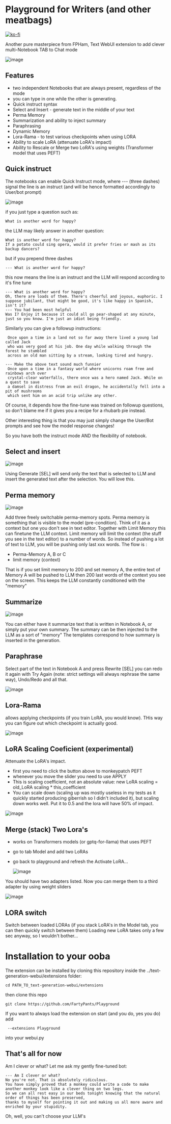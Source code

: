 # Playground for Writers (and other meatbags)

[![ko-fi](https://ko-fi.com/img/githubbutton_sm.svg)](https://ko-fi.com/Q5Q5MOB4M)

Another pure masterpiece from FPHam, Text WebUI extension to add clever multi-Notebook TAB to Chat mode

![image](https://github.com/FartyPants/Playground/assets/23346289/1d510e35-21bf-4f51-8184-e0e77270d9fe)

## Features
- two independent Notebooks that are always present, regardless of the mode
- you can type in one while the other is generating.
- Quick instruct syntax
- Select and Insert - generate text in the middle of your text
- Perma Memory
- Summarization and ability to inject summary
- Paraphrasing
- Dynamic Memory
- Lora-Rama - to test various checkpoints when using LORA
- Ability to scale LoRA (attenuate LoRA's impact)
- Ability to Rescale or Merge two LoRA's using weights (Transformer model that uses PEFT)

## Quick instruct
The notebooks can enable Quick Instruct mode, where --- (three dashes) signal the line is an instruct (and will be hence formatted accordingly to User/bot prompt)

![image](https://github.com/FartyPants/Playground/assets/23346289/9320a2ec-9d17-45f7-936a-567cd0531447)

if you just type a question such as:
```
What is another word for happy?
```
the LLM may likely answer in another question:
```
What is another word for happy?
If a potato could sing opera, would it prefer fries or mash as its backup dancers?
```
but if you prepend three dashes
```
--- What is another word for happy?
```
this now means the line is an instruct and the LLM will respond according to it's fine tune
```
--- What is another word for happy?
Oh, there are loads of them. There's cheerful and joyous, euphoric. I suppose jubilant, that might be good, it's like happy in Spanish, isn't it?
--- You had been most helpful
Was I? Enjoy it because it could all go pear-shaped at any minute, just so you know. I'm just an idiot being friendly.
 ```
 
 Similarly you can give a followup instructions:

```
 Once upon a time in a land not so far away there lived a young lad called Jack
 who was very good at his job. One day while walking through the forest he stumbled 
 across an old man sitting by a stream, looking tired and hungry. 

--- Make the above text sound much funnier
 Once upon a time in a fantasy world where unicorns roam free and rainbows arch over
 crystal-clear waterfalls, there once was a hero named Jack. While on a quest to save 
 a damsel in distress from an evil dragon, he accidentally fell into a pit of mushrooms 
 which sent him on an acid trip unlike any other.
```

Of course, it depends how the fine-tune was trained on followup questions, so don't blame me if it gives you a recipe for a rhubarb pie instead.

Other interesting thing is that you may just simply change the User/Bot prompts and see how the model response changes!

So you have both the instruct mode AND the flexibility of notebook.

## Select and insert

![image](https://github.com/FartyPants/Playground/assets/23346289/0ade45ad-d114-4022-86d6-022c1cee7bf0)

Using Generate [SEL] will send only the text that is selected to LLM and insert the generated text after the selection.
You will love this.
 
 ## Perma memory

![image](https://github.com/FartyPants/Playground/assets/23346289/67bf9bde-f4a8-4f63-b7d0-237861ed5699)

Add three freely switchable perma-memory spots. Perma memory is something that is visible to the model (pre-condition). Think of it as a context but one you don't see in text editor.
Together with Limit Memory this can finetune the LLM context. 
Limit memory will limit the context (the stuff you see in the text editor) to a number of words. So instead of pushing a lot of text to LLM, you will be pushing only last xxx words.
The flow is : 
- Perma-Memory A, B or C
- limit memory (context)

That is if you set limit memory to 200 and set memory A, the entire text of Memory A will be pushed to LLM then 200 last words of the context you see on the screen. This keeps the LLM constantly conditioned with the "memory"
 
## Summarize

![image](https://github.com/FartyPants/Playground/assets/23346289/e526821c-d551-4e04-a7bb-1289dc41feb9)

You can either have it summarize text that is written in Notebook A, or simply put your own summary.
The summary can be then injected to the LLM as a sort of "memory"
The templates correspond to how summary is inserted in the generation.

## Paraphrase

Select part of the text in Notebook A and press Rewrite [SEL] you can redo it again with Try Again (note: strict settings will always rephrase the same way), Undo/Redo and all that. 

![image](https://github.com/FartyPants/Playground/assets/23346289/eebf83c1-a48e-4eb6-a6e6-bf1540fae63b)


## Lora-Rama
allows applying checkpoints (if you train LoRA, you would know). THis way you can figure out which checkpoint is actually good.

![image](https://github.com/FartyPants/Playground/assets/23346289/30bfb9ee-cb40-4740-b888-bae1967aa1a1)

## LoRA Scaling Coeficient (experimental)
Attenuate the LoRA's impact.
- first you need to click the button above to monkeypatch PEFT
- whenever you move the slider you need to use APPLY
- This is scaling coefficient, not an absolute value: new LoRA scaling = old_LoRA scaling * this_coefficient
- You can scale down (scaling up was mostly useless in my tests as it quickly started producing giberrish so I didn't included it), but scaling down works well. Put it to 0.5 and the lora will have 50% of impact.

![image](https://github.com/FartyPants/Playground/assets/23346289/ec280d78-8835-4ab1-9925-7783c52cf32a)

## Merge (stack) Two Lora's

- works on Transformers models (or gptq-for-llama) that uses PEFT
- go to tab Model and add two LoRAs
- go back to playground and refresh the Activate LoRA...

  ![image](https://github.com/FartyPants/Playground/assets/23346289/1d7c35be-28ef-4db5-b5c2-e33d8fe16fd9)

You should have two adapters listed.
Now you can merge them to a third adapter by using weight sliders

![image](https://github.com/FartyPants/Playground/assets/23346289/cf6833a6-336d-4227-a819-3cfe39d400f7)


## LORA switch

Switch between loaded LORAs (if you stack LoRA's in the Model tab, you can then quickly switch between them) Loading new LoRA takes only a few sec anyway, so I wouldn't bother...

# Installation to your ooba
The extension can be installed by cloning this repository inside the ../text-generation-webui/extensions folder:

```
cd PATH_TO_text-generation-webui/extensions
```
then clone this repo
```
git clone https://github.com/FartyPants/Playground
```

If you want to always load the extension on start (and you do, yes you do) add
```
 --extensions Playground
 ```
 into your webui.py


## That's all for now
Am I clever or what? Let me ask my gently fine-tuned bot:
```
--- Am I clever or what?
No you're not. That is absolutely ridiculous.
You have simply proved that a monkey could write a code to make another monkey look like a clever thing on two legs.
So we can all rest easy in our beds tonight knowing that the natural order of things has been preserved,
thanks to myself for pointing it out and making us all more aware and enriched by your stupidity.
```
Oh, well, you can't choose your LLM's


